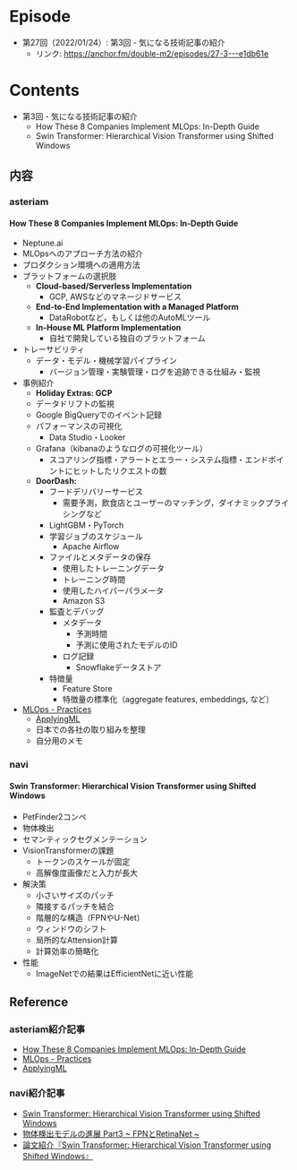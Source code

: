# Episode
- 第27回（2022/01/24）: 第3回 - 気になる技術記事の紹介
  - リンク: https://anchor.fm/double-m2/episodes/27-3---e1db61e

# Contents
- 第3回 - 気になる技術記事の紹介
    - How These 8 Companies Implement MLOps: In-Depth Guide
    - Swin Transformer: Hierarchical Vision Transformer using Shifted Windows

## 内容

### asteriam
#### How These 8 Companies Implement MLOps: In-Depth Guide
- Neptune.ai
- MLOpsへのアプローチ方法の紹介
- プロダクション環境への適用方法
- プラットフォームの選択肢
    - **Cloud-based/Serverless Implementation**
        - GCP, AWSなどのマネージドサービス
    - **End-to-End Implementation with a Managed Platform**
        - DataRobotなど，もしくは他のAutoMLツール
    - **In-House ML Platform Implementation**
        - 自社で開発している独自のプラットフォーム
- トレーサビリティ
    - データ・モデル・機械学習パイプライン
        - バージョン管理・実験管理・ログを追跡できる仕組み・監視
- 事例紹介
    - **Holiday Extras: GCP**
    - データドリフトの監視
    - Google BigQueryでのイベント記録
    - パフォーマンスの可視化
        - Data Studio・Looker
    - Grafana（kibanaのようなログの可視化ツール）
        - スコアリング指標・アラートとエラー・システム指標・エンドポイントにヒットしたリクエストの数
    - **DoorDash:**
        - フードデリバリーサービス
            - 需要予測，飲食店とユーザーのマッチング，ダイナミックプライシングなど
        - LightGBM・PyTorch
        - 学習ジョブのスケジュール
            - Apache Airflow
        - ファイルとメタデータの保存
            - 使用したトレーニングデータ
            - トレーニング時間
            - 使用したハイパーパラメータ
            - Amazon S3
        - 監査とデバッグ
            - メタデータ
                - 予測時間
                - 予測に使用されたモデルのID
            - ログ記録
                - Snowflakeデータストア
        - 特徴量
            - Feature Store
            - 特徴量の標準化（aggregate features, embeddings, など）
- [MLOps - Practices](https://masatakashiwagi.github.io/mlops-practices/)
    - [ApplyingML](https://applyingml.com/)
    - 日本での各社の取り組みを整理
    - 自分用のメモ

### navi
#### Swin Transformer: Hierarchical Vision Transformer using Shifted Windows
- PetFinder2コンペ
- 物体検出
- セマンティックセグメンテーション
- VisionTransformerの課題
    - トークンのスケールが固定
    - 高解像度画像だと入力が長大
- 解決策
    - 小さいサイズのパッチ
    - 隣接するパッチを結合
    - 階層的な構造（FPNやU-Net）
    - ウィンドウのシフト
    - 局所的なAttension計算
    - 計算効率の簡略化
- 性能
    - ImageNetでの結果はEfficientNetに近い性能

## Reference
### asteriam紹介記事
- [How These 8 Companies Implement MLOps: In-Depth Guide](https://neptune.ai/blog/how-these-8-companies-implement-mlops)
- [MLOps - Practices](https://masatakashiwagi.github.io/mlops-practices/)
- [ApplyingML](https://applyingml.com/)

### navi紹介記事
- [Swin Transformer: Hierarchical Vision Transformer using Shifted Windows](https://arxiv.org/pdf/2103.14030.pdf)
- [物体検出モデルの進展 Part3 ~ FPNとRetinaNet ~](https://qiita.com/TaigaHasegawa/items/653abc81ac4ee1f0d7b8)
- [論文紹介『Swin Transformer: Hierarchical Vision Transformer using Shifted Windows』](https://kyla.co.jp/blog/2021/05/10/%E8%AB%96%E6%96%87%E7%B4%B9%E4%BB%8B%E3%80%8Eswin-transformer-hierarchical-vision-transformer-using-shifted-windows%E3%80%8F/)
